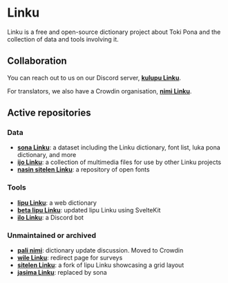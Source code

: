 # Linku

Linku is a free and open-source dictionary project about Toki Pona and the collection of data and tools involving it.

## Collaboration

You can reach out to us on our Discord server, **[kulupu Linku](https://discord.gg/A3ZPqnHHsy)**.

For translators, we also have a Crowdin organisation, **[nimi Linku](https://nimi.linku.la)**.

## Active repositories

### Data

* **[sona Linku](https://github.com/lipu-linku/sona)**: a dataset including the Linku dictionary, font list, luka pona dictionary, and more
* **[ijo Linku](https://github.com/lipu-linku/ijo)**: a collection of multimedia files for use by other Linku projects
* **[nasin sitelen Linku](https://github.com/lipu-linku/nasin-sitelen)**: a repository of open fonts

### Tools

* **[lipu Linku](https://github.com/lipu-linku/lipu-linku.github.io)**: a web dictionary
* **[beta lipu Linku](https://github.com/lipu-linku/lipu-svelte)**: updated lipu Linku using SvelteKit
* **[ilo Linku](https://github.com/lipu-linku/ilo)**: a Discord bot

### Unmaintained or archived

* **[pali nimi](https://github.com/lipu-linku/pali-nimi)**: dictionary update discussion. Moved to Crowdin
* **[wile Linku](https://github.com/lipu-linku/wile)**: redirect page for surveys
* **[sitelen Linku](https://github.com/lipu-linku/sitelen)**: a fork of lipu Linku showcasing a grid layout
* **[jasima Linku](https://github.com/lipu-linku/jasima)**: replaced by sona
